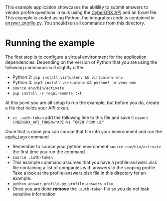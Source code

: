 This example application showcases the abilility to submit answers to vendor profile questions in bulk using the [CyberGRX API](https://api.cybergrx.com/v1/swagger/) and an Excel file.  This example is coded using Python, the integration code is contained in [answer_profile.py](./answer_profile.py).  You should run all commands from this directory.

# Running the example
The first step is to configure a virtual environment for the application dependencies.  Depending on the version of Python that you are using the following commands will slightly differ.
- Python 2: `pip install virtualenv && virtualenv env`
- Python 3: `pip3 install virtualenv && python3 -m venv env`
- `source env/bin/activate`
- `pip install -r requirements.txt`

At this point you are all setup to run the example, but before you do, create a file that holds your API token. 
- `vi .auth-token` add the following line to this file and save it `export CYBERGRX_API_TOKEN="API-V1 TOKEN FROM UI"`

Once that is done you can source that file into your environment and run the apply_tags command
- Remember to source your python environment `source env/bin/activate` the first time you run the command
- `source .auth-token`
- This example command assumes that you have a profile-answers.xlsx file containing a list of companies with answers to the scoping profile.  Take a look at the profile-answers.xlsx file in this directory for an example.
- `python answer_profile.py profile-answers.xlsx`
- Once you are done **remove** the `.auth-token` file so you do not leak sensitive information.
